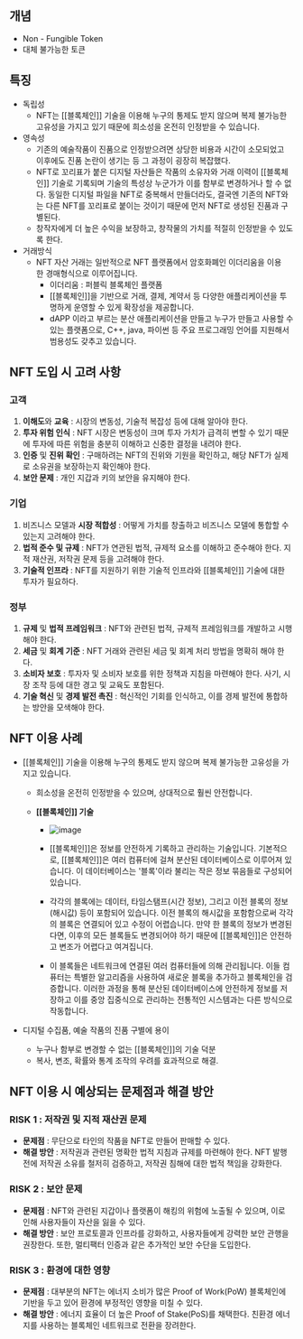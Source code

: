 
## 개념
- Non - Fungible Token
- 대체 불가능한 토큰

## 특징
- 독립성
	- NFT는 [[블록체인]] 기술을 이용해 누구의 통제도 받지 않으며 복제 불가능한 고유성을 가지고 있기 때문에 희소성을 온전히 인정받을 수 있습니다.
- 영속성
	- 기존의 예술작품이 진품으로 인정받으려면 상당한 비용과 시간이 소모되었고 이후에도 진품 논란이 생기는 등 그 과정이 굉장히 복잡했다. 
	- NFT로 꼬리표가 붙은 디지털 자산들은 작품의 소유자와 거래 이력이 [[블록체인]] 기술로 기록되며 기술의 특성상 누군가가 이를 함부로 변경하거나 할 수 없다. 동일한 디지털 파일을 NFT로 중복해서 만들더라도, 결국엔 기존의 NFT와는 다른 NFT를 꼬리표로 붙이는 것이기 때문에 먼저 NFT로 생성된 진품과 구별된다.
	- 창작자에게 더 높은 수익을 보장하고, 창작물의 가치를 적절히 인정받을 수 있도록 한다.
- 거래방식
	- NFT 자산 거래는 일반적으로 NFT 플랫폼에서 암호화폐인 이더리움을 이용한 경매형식으로 이루어집니다. 
		- 이더리움 : 퍼블릭 블록체인 플랫폼
		- [[블록체인]]을 기반으로 거래, 결제, 계약서 등 다양한 애플리케이션을 투명하게 운영할 수 있게 확장성을 제공합니다.
		- dAPP 이라고 부르는 분산 애플리케이션을 만들고 누구가 만들고 사용할 수 있는 플랫폼으로, C++, java, 파이썬 등 주요 프로그래밍 언어를 지원해서 범용성도 갖추고 있습니다. 

## NFT 도입 시 고려 사항

### 고객
1. **이해도**와 **교육** : 시장의 변동성, 기술적 복잡성 등에 대해 알아야 한다.
2. **투자 위험 인식** : NFT 시장은 변동성이 크며 투자 가치가 급격히 변할 수 있기 때문에 투자에 따른 위험을 충분히 이해하고 신중한 결정을 내려야 한다.
3. **인증** 및 **진위 확인** : 구매하려는 NFT의 진위와 기원을 확인하고, 해당 NFT가 실제로 소유권을 보장하는지 확인해야 한다.
4. **보안 문제** : 개인 지갑과 키의 보안을 유지해야 한다. 

### 기업
1. 비즈니스 모델과 **시장 적합성** : 어떻게 가치를 창출하고 비즈니스 모델에 통합할 수 있는지 고려해야 한다.
2. **법적 준수 및 규제** : NFT가 연관된 법적, 규제적 요소를 이해하고 준수해야 한다. 지적 재산권, 저작권 문제 등을 고려해야 한다.
3. **기술적 인프라** : NFT를 지원하기 위한 기술적 인프라와 [[블록체인]] 기술에 대한 투자가 필요하다.

### 정부
1. **규제** 및 **법적 프레임워크** : NFT와 관련된 법적, 규제적 프레임워크를 개발하고 시행해야 한다.
2. **세금** 및 **회계 기준** : NFT 거래와 관련된 세금 및 회계 처리 방법을 명확히 해야 한다.
3. **소비자 보호** : 투자자 및 소비자 보호를 위한 정책과 지침을 마련해야 한다. 사기, 시장 조작 등에 대한 경고 및 교육도 포함된다.
4. **기술 혁신** 및 **경제 발전 촉진** : 혁신적인 기회를 인식하고, 이를 경제 발전에 통합하는 방안을 모색해야 한다.

## NFT 이용 사례
- [[블록체인]] 기술을 이용해 누구의 통제도 받지 않으며 복제 불가능한 고유성을 가지고 있습니다.
	- 희소성을 온전히 인정받을 수 있으며, 상대적으로 훨씬 안전합니다.

	- **[[블록체인]] 기술**
   		- ![image](https://github.com/IT-is-trandy/IT-trand-study/assets/108053947/8047d128-27a0-49af-99a9-466f431fd8bc)

 		- [[블록체인]]은 정보를 안전하게 기록하고 관리하는 기술입니다. 기본적으로, [[블록체인]]은 여러 컴퓨터에 걸쳐 분산된 데이터베이스로 이루어져 있습니다. 이 데이터베이스는 '블록'이라 불리는 작은 정보 묶음들로 구성되어 있습니다.

		- 각각의 블록에는 데이터, 타임스탬프(시간 정보), 그리고 이전 블록의 정보(해시값) 등이 포함되어 있습니다. 이전 블록의 해시값을 포함함으로써 각각의 블록은 연결되어 있고 수정이 어렵습니다. 만약 한 블록의 정보가 변경된다면, 이후의 모든 블록들도 변경되어야 하기 때문에 [[블록체인]]은 안전하고 변조가 어렵다고 여겨집니다.

		- 이 블록들은 네트워크에 연결된 여러 컴퓨터들에 의해 관리됩니다. 이들 컴퓨터는 특별한 알고리즘을 사용하여 새로운 블록을 추가하고 블록체인을 검증합니다. 이러한 과정을 통해 분산된 데이터베이스에 안전하게 정보를 저장하고 이를 중앙 집중식으로 관리하는 전통적인 시스템과는 다른 방식으로 작동합니다.

- 디지털 수집품, 예술 작품의 진품 구별에 용이
	- 누구나 함부로 변경할 수 없는 [[블록체인]]의 기술 덕분
	- 복사, 변조, 확률와 통계 조작의 우려를 효과적으로 해결.


## NFT 이용 시 예상되는 문제점과 해결 방안
### RISK 1 : 저작권 및 지적 재산권 문제
- **문제점** : 무단으로 타인의 작품을 NFT로 만들어 판매할 수 있다.
- **해결 방안** : 저작권과 관련된 명확한 법적 지침과 규제를 마련해야 한다. NFT 발행 전에 저작권 소유를 철저히 검증하고, 저작권 침해에 대한 법적 책임을 강화한다.

### RISK 2 : 보안 문제
- **문제점** : NFT와 관련된 지갑이나 플랫폼이 해킹의 위험에 노출될 수 있으며, 이로 인해 사용자들이 자산을 잃을 수 있다.
- **해결 방안** : 보안 프로토콜과 인프라를 강화하고, 사용자들에게 강력한 보안 관행을 권장한다. 또한, 멀티팩터 인증과 같은 추가적인 보안 수단을 도입한다.

### RISK 3 : 환경에 대한 영향
- **문제점** : 대부분의 NFT는 에너지 소비가 많은 Proof of Work(PoW) 블록체인에 기반을 두고 있어 환경에 부정적인 영향을 미칠 수 있다.
- **해결 방안** : 에너지 효율이 더 높은 Proof of Stake(PoS)를 채택한다. 친환경 에너지를 사용하는 블록체인 네트워크로 전환을 장려한다.
